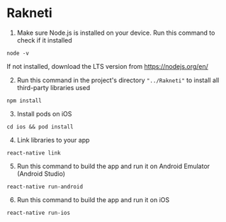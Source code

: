 # Rakneti

1. Make sure Node.js is installed on your device. Run this command to check if it installed
  ```
  node -v
  ```
  If not installed, download the LTS version from https://nodejs.org/en/
  
2. Run this command in the project's directory ```"../Rakneti"``` to install all third-party libraries used
```
npm install
```
3. Install pods on iOS
```
cd ios && pod install
```
4. Link libraries to your app
 ```
 react-native link
 ```
5. Run this command to build the app and run it on Android Emulator (Android Studio)
```
react-native run-android
```
6. Run this command to build the app and run it on iOS
```
react-native run-ios
```
